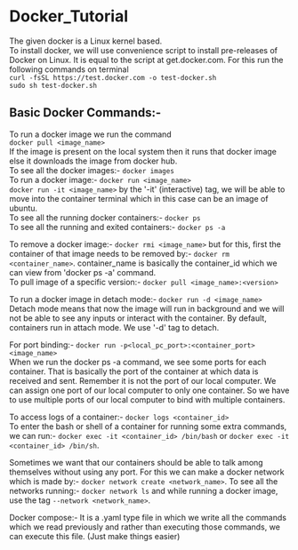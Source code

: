 # Docker_Tutorial

The given docker is a Linux kernel based.  
To install docker, we will use convenience script to install pre-releases of Docker on Linux. It is equal to the script at get.docker.com. For this run the following commands on terminal  
`curl -fsSL https://test.docker.com -o test-docker.sh`  
`sudo sh test-docker.sh`  

## Basic Docker Commands:-  
To run a docker image we run the command  
`docker pull <image_name>`  
If the image is present on the local system then it runs that docker image else it downloads the image from docker hub.  
To see all the docker images:- `docker images`  
To run a docker image:- `docker run <image_name>`  
`docker run -it <image_name>` by the '-it' (interactive) tag, we will be able to move into the container terminal which in this case can be an image of ubuntu.  
To see all the running docker containers:- `docker ps`  
To see all the running and exited containers:- `docker ps -a`  

To remove a docker image:- `docker rmi <image_name>` but for this, first the container of that image needs to be removed by:- `docker rm <container_name>`. container_name is basically the container_id which we can view from 'docker ps -a' command.  
To pull image of a specific version:- `docker pull <image_name>:<version>`  

To run a docker image in detach mode:- `docker run -d <image_name>`  
Detach mode means that now the image will run in background and we will not be able to see any inputs or interact with the container. By default, containers run in attach mode. We use '-d' tag to detach.  

For port binding:- `docker run -p<local_pc_port>:<container_port> <image_name>`  
When we run the docker ps -a command, we see some ports for each container. That is basically the port of the container at which data is received and sent. Remember it is not the port of our local computer. We can assign one port of our local computer to only one container. So we have to use multiple ports of our local computer to bind with multiple containers.  

To access logs of a container:- `docker logs <container_id>`  
To enter the bash or shell of a container for running some extra commands, we can run:- `docker exec -it <container_id> /bin/bash` or `docker exec -it <container_id> /bin/sh`.  

Sometimes we want that our containers should be able to talk among themselves without using any port. For this we can make a docker network which is made by:- `docker network create <network_name>`. To see all the networks running:- `docker network ls` and while running a docker image, use the tag `--network <network_name>`.

Docker compose:- It is a .yaml type file in which we write all the commands which we read previously and rather than executing those commands, we can execute this file. (Just make things easier)
